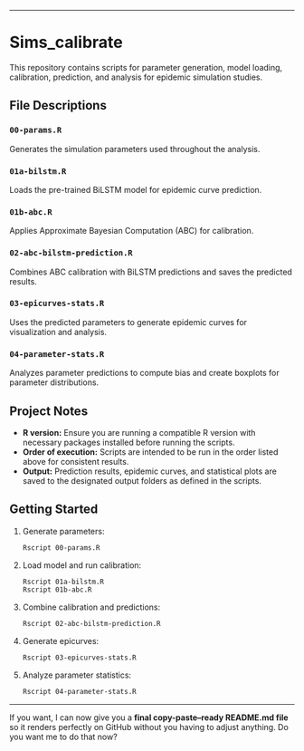 

---

# Sims\_calibrate

This repository contains scripts for parameter generation, model loading, calibration, prediction, and analysis for epidemic simulation studies.

## File Descriptions

### `00-params.R`

Generates the simulation parameters used throughout the analysis.

### `01a-bilstm.R`

Loads the pre-trained BiLSTM model for epidemic curve prediction.

### `01b-abc.R`

Applies Approximate Bayesian Computation (ABC) for calibration.

### `02-abc-bilstm-prediction.R`

Combines ABC calibration with BiLSTM predictions and saves the predicted results.

### `03-epicurves-stats.R`

Uses the predicted parameters to generate epidemic curves for visualization and analysis.

### `04-parameter-stats.R`

Analyzes parameter predictions to compute bias and create boxplots for parameter distributions.

## Project Notes

* **R version:** Ensure you are running a compatible R version with necessary packages installed before running the scripts.
* **Order of execution:** Scripts are intended to be run in the order listed above for consistent results.
* **Output:** Prediction results, epidemic curves, and statistical plots are saved to the designated output folders as defined in the scripts.

## Getting Started

1. Generate parameters:

   ```bash
   Rscript 00-params.R
   ```
2. Load model and run calibration:

   ```bash
   Rscript 01a-bilstm.R
   Rscript 01b-abc.R
   ```
3. Combine calibration and predictions:

   ```bash
   Rscript 02-abc-bilstm-prediction.R
   ```
4. Generate epicurves:

   ```bash
   Rscript 03-epicurves-stats.R
   ```
5. Analyze parameter statistics:

   ```bash
   Rscript 04-parameter-stats.R
   ```

---

If you want, I can now give you a **final copy-paste–ready README.md file** so it renders perfectly on GitHub without you having to adjust anything.
Do you want me to do that now?
